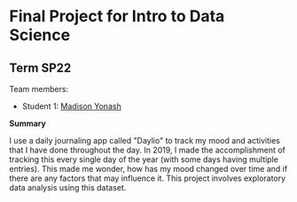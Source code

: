 # Final Project for Intro to Data Science

## Term SP22

Team members: 

- Student 1: [Madison Yonash](mailto:myonash@floridapoly.edu)


**Summary**

I use a daily journaling app called "Daylio" to track my mood and activities that I have done throughout the day. In 2019, I made the accomplishment of tracking this every single day of the year (with some days having multiple entries). This made me wonder, how has my mood changed over time and if there are any factors that may influence it. This project involves exploratory data analysis using this dataset.